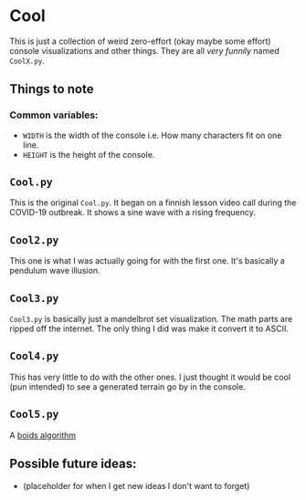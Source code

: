 # Cool
This is just a collection of weird zero-effort (okay maybe some effort) console visualizations and other things. They are all *very funnily* named ``CoolX.py``.

## Things to note
### Common variables:
- ``WIDTH`` is the width of the console i.e. How many characters fit on one line.
- ``HEIGHT`` is the height of the console.

## ``Cool.py``
This is the original ``Cool.py``. It began on a finnish lesson video call during the COVID-19 outbreak. It shows a sine wave with a rising frequency.

## ``Cool2.py``
This one is what I was actually going for with the first one. It's basically a pendulum wave illusion.

## ``Cool3.py``
``Cool3.py`` is basically just a mandelbrot set visualization. The math parts are ripped off the internet. The only thing I did was make it convert it to ASCII.

## ``Cool4.py``
This has very little to do with the other ones. I just thought it would be cool (pun intended) to see a generated terrain go by in the console. 

## ``Cool5.py``
A [boids algorithm](https://en.wikipedia.org/wiki/Boids)

## Possible future ideas:
- (placeholder for when I get new ideas I don't want to forget)